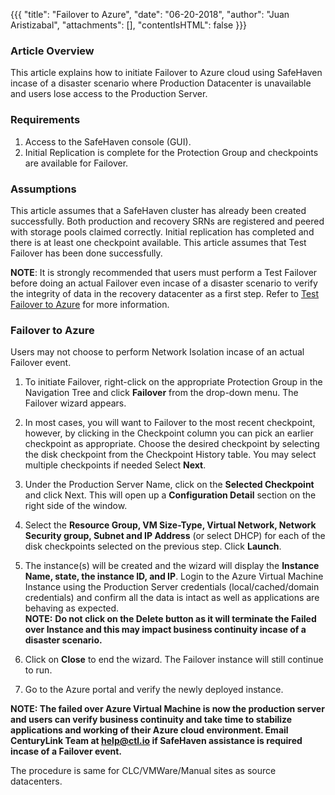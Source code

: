 {{{
  "title": "Failover to Azure",
  "date": "06-20-2018",
  "author": "Juan Aristizabal",
  "attachments": [],
  "contentIsHTML": false
}}}

### Article Overview
This article explains how to initiate Failover to Azure cloud using SafeHaven incase of a disaster scenario where Production Datacenter is unavailable and users lose access to the Production Server.

### Requirements
1. Access to the SafeHaven console (GUI).
2. Initial Replication is complete for the Protection Group and checkpoints are available for Failover.

### Assumptions
This article assumes that a SafeHaven cluster has already been created successfully. Both production and recovery SRNs are registered and peered with storage pools claimed correctly. Initial replication has completed and there is at least one checkpoint available. This article assumes that Test Failover has been done successfully.

**NOTE**: It is strongly recommended that users must perform a Test Failover before doing an actual Failover even incase of a disaster scenario to verify the integrity of data in the recovery datacenter as a first step. Refer to [Test Failover to Azure](TestFailoverAzure.md) for more information.

### Failover to Azure
Users may not choose to perform Network Isolation incase of an actual Failover event.

1. To initiate Failover, right-click on the appropriate Protection Group in the Navigation Tree and click **Failover** from the drop-down menu. The Failover wizard appears.

2. In most cases, you will want to Failover to the most recent checkpoint, however, by clicking in the Checkpoint column you can pick an earlier checkpoint as appropriate. Choose the desired checkpoint by selecting the disk checkpoint from the Checkpoint History table. You may select multiple checkpoints if needed Select **Next**.

3. Under the Production Server Name, click on the **Selected Checkpoint** and click Next. This will open up a **Configuration Detail** section on the right side of the window.

4. Select the **Resource Group, VM Size-Type, Virtual Network, Network Security group, Subnet and IP Address** (or select DHCP) for each of the disk checkpoints selected on the previous step. Click **Launch**.

5. The instance(s) will be created and the wizard will display the **Instance Name, state, the instance ID, and IP**. Login to the Azure Virtual Machine Instance using the Production Server credentials (local/cached/domain credentials) and confirm all the data is intact as well as applications are behaving as expected.  
   **NOTE:** **Do not click on the Delete button as it will terminate the Failed over Instance and this may impact business continuity incase of a disaster scenario.**

6. Click on **Close** to end the wizard. The Failover instance will still continue to run.

7. Go to the Azure portal and verify the newly deployed instance.

**NOTE: The failed over Azure Virtual Machine is now the production server and users can verify business continuity and take time to stabilize applications and working of their Azure cloud environment. Email CenturyLink Team at help@ctl.io if SafeHaven assistance is required incase of a Failover event.**

The procedure is same for CLC/VMWare/Manual sites as source datacenters.
